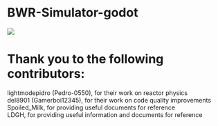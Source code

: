 # BWR-Simulator-godot
<img src="https://cdn.discordapp.com/attachments/639644282734510120/1118669113762521108/b.png">

# Thank you to the following contributors:
lightmodepidro (Pedro-0550), for their work on reactor physics  
del8901 (Gamerboi12345), for their work on code quality improvements  
Spoiled_Milk, for providing useful documents for reference  
LDGH, for providing useful information and documents for reference  
